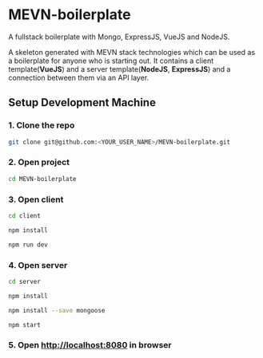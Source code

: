 # MEVN-boilerplate
A fullstack boilerplate with Mongo, ExpressJS, VueJS and NodeJS.

A skeleton generated with MEVN stack technologies which can be 
used as a boilerplate for anyone who is starting out. 
It contains a client template(**VueJS**) and a server 
template(**NodeJS**, **ExpressJS**) and a connection between 
them via an API layer.


## Setup Development Machine

### 1. Clone the repo 
```bash
git clone git@github.com:<YOUR_USER_NAME>/MEVN-boilerplate.git
```

### 2. Open project
```bash
cd MEVN-boilerplate
```

### 3. Open client
```bash
cd client
```

```bash
npm install
```

```bash
npm run dev
```

### 4. Open server
```bash
cd server
```

```bash
npm install
```

```bash
npm install --save mongoose
```

```bash
npm start
```

### 5. Open [http://localhost:8080](http://localhost:8080) in browser
